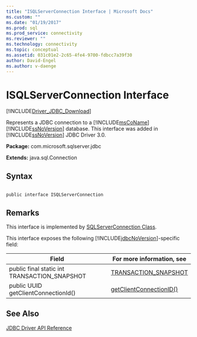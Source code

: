 ```yaml
---
title: "ISQLServerConnection Interface | Microsoft Docs"
ms.custom: ""
ms.date: "01/19/2017"
ms.prod: sql
ms.prod_service: connectivity
ms.reviewer: ""
ms.technology: connectivity
ms.topic: conceptual
ms.assetid: 031c01e2-2c65-4fe4-9700-fdbcc7a39f30
author: David-Engel
ms.author: v-daenge
---
```

# ISQLServerConnection Interface
[!INCLUDE[Driver_JDBC_Download](../../../includes/driver_jdbc_download.md)]

  Represents a JDBC connection to a [!INCLUDE[msCoName](../../../includes/msconame_md.md)][!INCLUDE[ssNoVersion](../../../includes/ssnoversion-md.md)] database. This interface was added in [!INCLUDE[ssNoVersion](../../../includes/ssnoversion-md.md)] JDBC Driver 3.0.  
  
 **Package:** com.microsoft.sqlserver.jdbc  
  
 **Extends:** java.sql.Connection  
  
## Syntax  
  
```  
  
public interface ISQLServerConnection  
```  
  
## Remarks  
 This interface is implemented by [SQLServerConnection Class](../../../connect/jdbc/reference/sqlserverconnection-class.md).  
  
 This interface exposes the following [!INCLUDE[jdbcNoVersion](../../../includes/jdbcnoversion_md.md)]-specific field:  
  
|Field|For more information, see|  
|-----------|-------------------------------|  
|public final static int TRANSACTION_SNAPSHOT|[TRANSACTION_SNAPSHOT](../../../connect/jdbc/reference/transaction-snapshot-field-sqlserverconnection.md)|  
|public UUID getClientConnectionId()|[getClientConnectionID()](../../../connect/jdbc/reference/getclientconnectionid-method-sqlserverconnection.md)|  
  
## See Also  
 [JDBC Driver API Reference](../../../connect/jdbc/reference/jdbc-driver-api-reference.md)  
  
  
